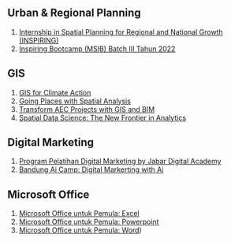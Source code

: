 ## Urban & Regional Planning  
1. [Internship in Spatial Planning for Regional and National Growth (INSPIRING)](https://skkft.unisba.ac.id/data_sertifikat/10070320117_Magang%20Bersertifikat%20Angkatan%20ke-3%20dalam%20Program%20Internship%20in%20Spatial%20Planning%20for%20Regional%20and%20National%20Growth%20(INSPIRING)_2023-01-11%2001:31:23.pdf)
2. [Inspiring Bootcamp (MSIB) Batch III Tahun 2022](https://skkft.unisba.ac.id/data_sertifikat/10070320117_Inspiring%20Bootcamp%20Pelatihan%20Pembekalan%20Rencana%20Detail%20Tata%20Ruang%20(RDTR)%20Tingkat%20Dasar.pdf)
## GIS
1. [GIS for Climate Action](https://www.esri.com/training/TrainingRecord/Certificate/rahadian_ms/65a9e3a6205bd152756c6aed/-420)
2. [Going Places with Spatial Analysis](https://www.esri.com/training/TrainingRecord/Certificate/rahadian_ms/65a9e2f9205bd152756c4de9/-420)
3. [Transform AEC Projects with GIS and BIM](https://www.esri.com/training/TrainingRecord/Certificate/rahadian_ms/65a9e3bc205bd152756c6db8/-420)
4. [Spatial Data Science: The New Frontier in Analytics](https://www.esri.com/training/TrainingRecord/Certificate/RahadianMs/64e6e9a961188358f8582af3/-420)
## Digital Marketing
1. [Program Pelatihan Digital Marketing by Jabar Digital Academy](https://sidebar.jabarprov.go.id/v/BDA2774D07)
2. [Bandung Ai Camp: Digital Markerting with Ai](https://sanbercode.com/certificate/em/dd48eb39-c54b-4077-a66c-1ba0b6c055e6)
## Microsoft Office
1. [Microsoft Office untuk Pemula: Excel](https://pijarmahir.id/sertifikat/hZvKAIlgbU)
2. [Microsoft Office untuk Pemula: Powerpoint](https://pijarmahir.id/sertifikat/mgHpoWqFDS)
3. [Microsoft Office untuk Pemula: Word](https://pijarmahir.id/sertifikat/JL4YM9IFye))
